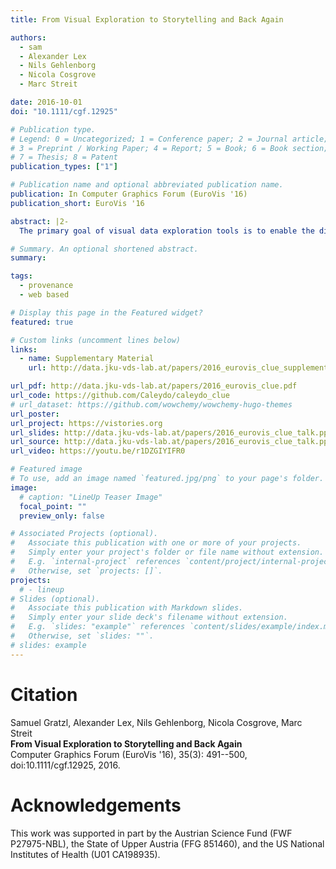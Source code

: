 ```yaml
---
title: From Visual Exploration to Storytelling and Back Again

authors:
  - sam
  - Alexander Lex
  - Nils Gehlenborg
  - Nicola Cosgrove
  - Marc Streit

date: 2016-10-01
doi: "10.1111/cgf.12925"

# Publication type.
# Legend: 0 = Uncategorized; 1 = Conference paper; 2 = Journal article;
# 3 = Preprint / Working Paper; 4 = Report; 5 = Book; 6 = Book section;
# 7 = Thesis; 8 = Patent
publication_types: ["1"]

# Publication name and optional abbreviated publication name.
publication: In Computer Graphics Forum (EuroVis '16)
publication_short: EuroVis '16

abstract: |2-
  The primary goal of visual data exploration tools is to enable the discovery of new insights. To justify and reproduce insights, the discovery process needs to be documented and communicated. A common approach to documenting and presenting findings is to capture visualizations as images or videos. Images, however, are insufficient for telling the story of a visual discovery, as they lack full provenance information and context. Videos are difficult to produce and edit, particularly due to the non-linear nature of the exploratory process. Most importantly, however, neither approach provides the opportunity to return to any point in the exploration in order to review the state of the visualization in detail or to conduct additional analyses. In this paper we present **CLUE** (Capture, Label, Understand, Explain), a model that tightly integrates data exploration and presentation of discoveries. Based on provenance data captured during the exploration process, users can extract key steps, add annotations, and author 'Vistories', visual stories based on the history of the exploration. These Vistories can be shared for others to view, but also to retrace and extend the original analysis. We discuss how the CLUE approach can be integrated into visualization tools and provide a prototype implementation. Finally, we demonstrate the general applicability of the model in two usage scenarios: a Gapminder-inspired visualization to explore public health data and an example from molecular biology that illustrates how Vistories could be used in scientific journals.

# Summary. An optional shortened abstract.
summary:

tags:
  - provenance
  - web based

# Display this page in the Featured widget?
featured: true

# Custom links (uncomment lines below)
links:
  - name: Supplementary Material
    url: http://data.jku-vds-lab.at/papers/2016_eurovis_clue_supplement.pdf

url_pdf: http://data.jku-vds-lab.at/papers/2016_eurovis_clue.pdf
url_code: https://github.com/Caleydo/caleydo_clue
# url_dataset: https://github.com/wowchemy/wowchemy-hugo-themes
url_poster:
url_project: https://vistories.org
url_slides: http://data.jku-vds-lab.at/papers/2016_eurovis_clue_talk.pptx
url_source: http://data.jku-vds-lab.at/papers/2016_eurovis_clue_talk.pptx
url_video: https://youtu.be/r1DZGIYIFR0

# Featured image
# To use, add an image named `featured.jpg/png` to your page's folder.
image:
  # caption: "LineUp Teaser Image"
  focal_point: ""
  preview_only: false

# Associated Projects (optional).
#   Associate this publication with one or more of your projects.
#   Simply enter your project's folder or file name without extension.
#   E.g. `internal-project` references `content/project/internal-project/index.md`.
#   Otherwise, set `projects: []`.
projects:
  # - lineup
# Slides (optional).
#   Associate this publication with Markdown slides.
#   Simply enter your slide deck's filename without extension.
#   E.g. `slides: "example"` references `content/slides/example/index.md`.
#   Otherwise, set `slides: ""`.
# slides: example
---
```


# Citation

Samuel Gratzl, Alexander Lex, Nils Gehlenborg, Nicola Cosgrove, Marc Streit <br>
**From Visual Exploration to Storytelling and Back Again** <br>
Computer Graphics Forum (EuroVis '16), 35(3): 491--500, doi:10.1111/cgf.12925, 2016.


# Acknowledgements

This work was supported in part by the Austrian Science Fund (FWF P27975-NBL), the State of Upper Austria (FFG 851460), and the US National Institutes of Health (U01 CA198935).